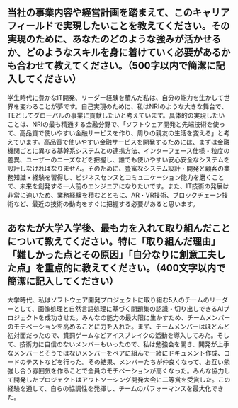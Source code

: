 ## 当社の事業内容や経営計画を踏まえて、このキャリアフィールドで実現したいことを教えてください。その実現のために、あなたのどのような強みが活かせるか、どのようなスキルを身に着けていく必要があるかも合わせて教えてください。（500字以内で簡潔に記入してください）
学生時代に豊かなIT開発、リーダー経験を積んだ私は、自分の能力を生かして世界を変わることが夢です。自己実現のために、私はNRIのような大きな舞台で、TEとしてグローバルの事業に貢献したいと考えています。具体的の実現したいことは、NRIの最も精通する金融分野で、「ソフトウェア開発と先端技術を使って、高品質で使いやすい金融サービスを作り、周りの親友の生活を変える」と考えています。高品質で使いやすい金融サービスを開発するためには、まずは金融機関ごとに異なる基幹系システムとの連携方法、インターフェース仕様・粒度の差異、ユーザーのニーズなどを把握し、誰でも使いやすい安心安全なシステムを設計しなければなりません。そのために、豊富なシステム設計・開発と顧客の業務知識・経験を習得し、ビジネスセンスとコミュニケーション能力を磨くことで、未来を創発する一人前のエンジニアになりたいです。また、IT技術の発展は非常に速いため、業務経験を積むとともに、AR・VR技術、ブロックチェーン技術など、最近の技術の動向をすぐに把握する必要があると思います。


## あなたが大学入学後、最も力を入れて取り組んだことについて教えてください。特に「取り組んだ理由」「難しかった点とその原因」「自分なりに創意工夫した点」を重点的に教えてください。（400文字以内で簡潔に記入してください）
大学時代、私はソフトウェア開発プロジェクトに取り組む5人のチームのリーダーとして、画像処理と自然言語処理に基づく問題集の認識・切り出しできるAIプロジェクトを成功させた。みんなの能力の最大限に生かすため、チームメンバーのモチベーションを高めることに力を入れた。まず、チームメンバーはほとんど初対面だったので、賞罰ゲームなどアイスブレイクの活動を導入してみた。そして、技術力に自信のないメンバーもいったので、私は勉強会を開き、開発が上手なメンバーとそうではないメンバーをペアに組んで一緒にドキュメント作成、コードのテストなどを行った。その結果、メンバーたちが仲良くなって、お互い勉強し合う雰囲気を作ることで全員のモチベーションが高くなった。みんな協力して開発したプロジェクトはアウトソーシング開発大会に二等賞を受賞した。この経験を通して、自らの協調性を発揮し、チームのパフォーマンスを最大化できた。
